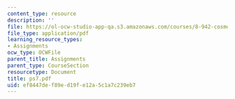 ```yaml
---
content_type: resource
description: ''
file: https://ol-ocw-studio-app-qa.s3.amazonaws.com/courses/8-942-cosmology-fall-2001/ef8447def89ed19fe12a5c1a7c239eb7_ps7.pdf
file_type: application/pdf
learning_resource_types:
- Assignments
ocw_type: OCWFile
parent_title: Assignments
parent_type: CourseSection
resourcetype: Document
title: ps7.pdf
uid: ef8447de-f89e-d19f-e12a-5c1a7c239eb7
---
```

